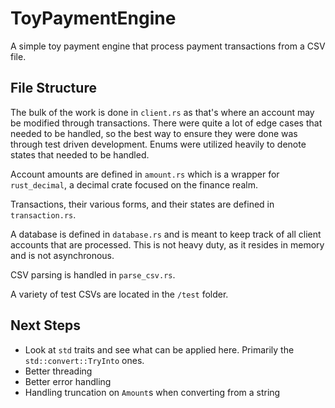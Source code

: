 # ToyPaymentEngine
A simple toy payment engine that process payment transactions from a CSV file.


## File Structure

The bulk of the work is done in `client.rs` as that's where an account may be modified through transactions.
There were quite a lot of edge cases that needed to be handled, so the best way to ensure they were done was
through test driven development. Enums were utilized heavily to denote states that needed to be handled.

Account amounts are defined in `amount.rs` which is a wrapper for `rust_decimal`, a decimal crate focused on 
the finance realm.

Transactions, their various forms, and their states are defined in `transaction.rs`. 

A database is defined in `database.rs` and is meant to keep track of all client accounts that are processed.
This is not heavy duty, as it resides in memory and is not asynchronous. 

CSV parsing is handled in `parse_csv.rs`.

A variety of test CSVs are located in the `/test` folder.


## Next Steps
* Look at `std` traits and see what can be applied here. Primarily the `std::convert::TryInto` ones.
* Better threading 
* Better error handling
* Handling truncation on `Amount`s when converting from a string